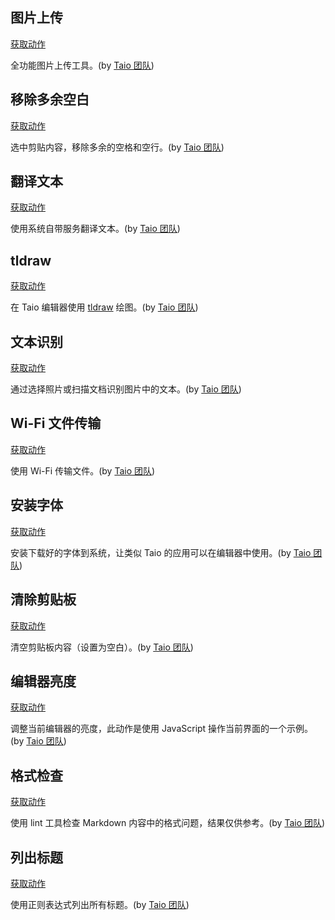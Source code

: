 ## 图片上传

<a href='https://github.com/cyanzhong/Image-Uploader/raw/main/dist/image-uploader-zh-Hans.json'>获取动作</a>

全功能图片上传工具。(by [Taio 团队](https://taio.app/cn/))

## 移除多余空白

<a href='/docs/cn/actions/utility/remove-extra-spaces.json'>获取动作</a>

选中剪贴内容，移除多余的空格和空行。(by [Taio 团队](https://taio.app/cn/))

## 翻译文本

<a href='/docs/cn/actions/builtin/translate.json'>获取动作</a>

使用系统自带服务翻译文本。(by [Taio 团队](https://taio.app/cn/))

## tldraw

<a href='/docs/cn/actions/utility/tldraw.json'>获取动作</a>

在 Taio 编辑器使用 [tldraw](https://tldraw.com) 绘图。(by [Taio 团队](https://taio.app/cn/))

## 文本识别

<a href='/docs/cn/actions/builtin/text-recognition.json'>获取动作</a>

通过选择照片或扫描文档识别图片中的文本。(by [Taio 团队](https://taio.app/cn/))

## Wi-Fi 文件传输

<a href='/docs/cn/actions/utility/wifi-transfer.json'>获取动作</a>

使用 Wi-Fi 传输文件。(by [Taio 团队](https://taio.app/cn/))

## 安装字体

<a href='/docs/cn/actions/utility/install-font.json'>获取动作</a>

安装下载好的字体到系统，让类似 Taio 的应用可以在编辑器中使用。(by [Taio 团队](https://taio.app/cn/))

## 清除剪贴板

<a href='/docs/cn/actions/builtin/clear-clipboard.json'>获取动作</a>

清空剪贴板内容（设置为空白）。(by [Taio 团队](https://taio.app/cn/))

## 编辑器亮度

<a href='/docs/cn/actions/builtin/editor-brightness.json'>获取动作</a>

调整当前编辑器的亮度，此动作是使用 JavaScript 操作当前界面的一个示例。(by [Taio 团队](https://taio.app/cn/))

## 格式检查

<a href='/docs/cn/actions/builtin/markdown-lint.json'>获取动作</a>

使用 lint 工具检查 Markdown 内容中的格式问题，结果仅供参考。(by [Taio 团队](https://taio.app/cn/))

## 列出标题

<a href='/docs/cn/actions/builtin/list-headings.json'>获取动作</a>

使用正则表达式列出所有标题。(by [Taio 团队](https://taio.app/cn/))